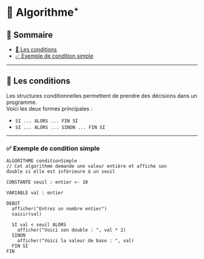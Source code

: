 # 🧠 Algorithme⁺

## 📌 Sommaire

- [🧩 Les conditions](#-les-conditions)
- [✅ Exemple de condition simple](#-exemple-de-condition-simple)

---

## 🧩 Les conditions

Les structures conditionnelles permettent de prendre des décisions dans un programme.  
Voici les deux formes principales :

- `SI ... ALORS ... FIN SI`
- `SI ... ALORS ... SINON ... FIN SI`

---

### ✅ Exemple de condition simple

```pseudo
ALGORITHME conditionSimple
// Cet algorithme demande une valeur entière et affiche son
double si elle est inférieure à un seuil

CONSTANTE seuil : entier <- 10

VARIABLE val : entier

DEBUT
  afficher("Entrez un nombre entier")
  saisir(val)

  SI val < seuil ALORS
    afficher("Voici son double : ", val * 2)
  SINON
    afficher("Voici la valeur de base : ", val)
  FIN SI
FIN
```
